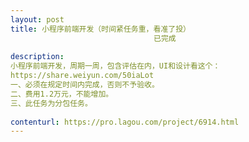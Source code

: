 ```yaml
---                
layout: post       
title: 小程序前端开发（时间紧任务重，看准了投）
                                已完成
           
description: 
小程序前端开发，周期一周，包含评估在内，UI和设计看这个：
https://share.weiyun.com/50iaLot
一、必须在规定时间内完成，否则不予验收。
二、费用1.2万元，不能增加。
三、此任务为分包任务。
     
contenturl: https://pro.lagou.com/project/6914.html      
---                 
```

